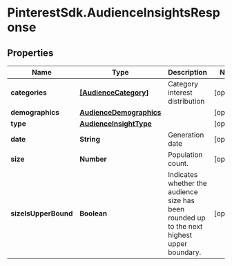 # PinterestSdk.AudienceInsightsResponse

## Properties

Name | Type | Description | Notes
------------ | ------------- | ------------- | -------------
**categories** | [**[AudienceCategory]**](AudienceCategory.md) | Category interest distribution | [optional] 
**demographics** | [**AudienceDemographics**](AudienceDemographics.md) |  | [optional] 
**type** | [**AudienceInsightType**](AudienceInsightType.md) |  | [optional] 
**date** | **String** | Generation date | [optional] 
**size** | **Number** | Population count. | [optional] 
**sizeIsUpperBound** | **Boolean** | Indicates whether the audience size has been rounded up to the next highest upper boundary. | [optional] 


